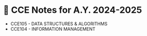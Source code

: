# :open_file_folder: CCE Notes for A.Y. 2024-2025
- CCE105 - DATA STRUCTURES & ALGORITHMS
- CCE104 - INFORMATION MANAGEMENT
